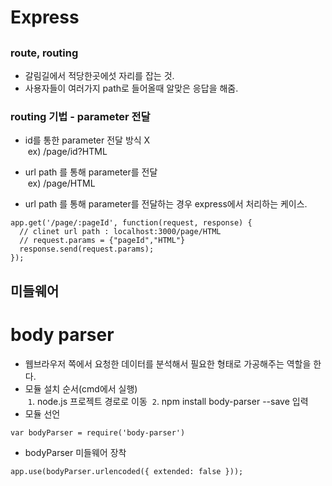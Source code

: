 # Express
##
### route, routing
- 갈림길에서 적당한곳에섯 자리를 잡는 것.
- 사용자들이 여러가지 path로 들어올때 알맞은 응답을 해줌.

### routing 기법 - parameter 전달
- id를 통한 parameter 전달 방식 X    
&nbsp;ex) /page/id?HTML       
- url path 를 통해 parameter를 전달    
&nbsp;ex) /page/HTML       

- url path 를 통해 parameter를 전달하는 경우 express에서 처리하는 케이스.
```
app.get('/page/:pageId', function(request, response) {
  // clinet url path : localhost:3000/page/HTML 
  // request.params = {"pageId","HTML"}
  response.send(request.params);
});
```
## 미들웨어
# body parser
- 웹브라우저 쪽에서 요청한 데이터를 분석해서 필요한 형태로 가공해주는 역할을 한다.
- 모듈 설치 순서(cmd에서 실행)    
&nbsp;`1`. node.js 프로젝트 경로로 이동
&nbsp;`2`. npm install body-parser --save 입력
- 모듈 선언
```
var bodyParser = require('body-parser')
```
- bodyParser 미들웨어 장착
```
app.use(bodyParser.urlencoded({ extended: false }));
```
